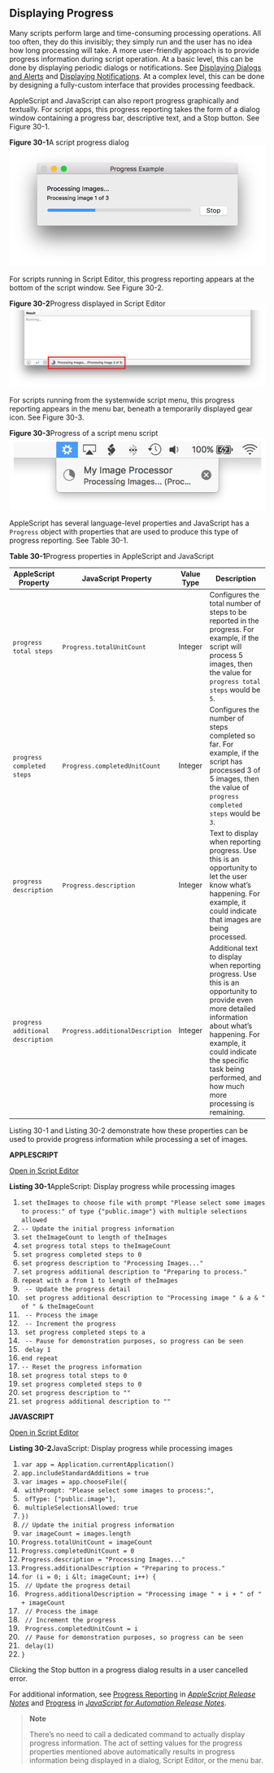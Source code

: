 <a id="//apple_ref/doc/uid/TP40016239-CH37"></a><a id="//apple_ref/doc/uid/TP40016239-CH37-SW1"></a>

## Displaying Progress

Many scripts perform large and time-consuming processing operations. All too often, they do this invisibly; they simply run and the user has no idea how long processing will take. A more user-friendly approach is to provide progress information during script operation. At a basic level, this can be done by displaying periodic dialogs or notifications. See [Displaying Dialogs and Alerts](DisplayDialogsandAlerts.html#//apple_ref/doc/uid/TP40016239-CH15-SW1) and [Displaying Notifications](DisplayNotifications.html#//apple_ref/doc/uid/TP40016239-CH61-SW1). At a complex level, this can be done by designing a fully-custom interface that provides processing feedback.

AppleScript and JavaScript can also report progress graphically and textually. For script apps, this progress reporting takes the form of a dialog window containing a progress bar, descriptive text, and a Stop button. See Figure 30-1.

<a id="//apple_ref/doc/uid/TP40016239-CH37-SW2"></a>
**Figure 30-1**A script progress dialog
![image: ../Art/progress_dialog_2x.png](Art/progress_dialog_2x.png)

For scripts running in Script Editor, this progress reporting appears at the bottom of the script window. See Figure 30-2.

<a id="//apple_ref/doc/uid/TP40016239-CH37-SW3"></a>
**Figure 30-2**Progress displayed in Script Editor
![image: ../Art/scripteditor_progress_2x.png](Art/scripteditor_progress_2x.png)

For scripts running from the systemwide script menu, this progress reporting appears in the menu bar, beneath a temporarily displayed gear icon. See Figure 30-3.

<a id="//apple_ref/doc/uid/TP40016239-CH37-SW4"></a>
**Figure 30-3**Progress of a script menu script
![image: ../Art/scriptmenu_progress_2x.png](Art/scriptmenu_progress_2x.png)

AppleScript has several language-level properties and JavaScript has a `Progress` object with properties that are used to produce this type of progress reporting. See Table 30-1.

<a id="//apple_ref/doc/uid/TP40016239-CH37-SW5"></a>

**Table 30-1**Progress properties in AppleScript and JavaScript

| AppleScript Property | JavaScript Property | Value Type | Description |
| --- | --- | --- | --- |
| `progress total steps` | `Progress.totalUnitCount` | Integer | Configures the total number of steps to be reported in the progress. For example, if the script will process 5 images, then the value for `progress total steps` would be `5`. |
| `progress completed steps` | `Progress.completedUnitCount` | Integer | Configures the number of steps completed so far. For example, if the script has processed 3 of 5 images, then the value of `progress completed steps` would be `3`. |
| `progress description` | `Progress.description` | Integer | Text to display when reporting progress. Use this is an opportunity to let the user know what’s happening. For example, it could indicate that images are being processed. |
| `progress additional description` | `Progress.additionalDescription` | Integer | Additional text to display when reporting progress. Use this is an opportunity to provide even more detailed information about what’s happening. For example, it could indicate the specific task being performed, and how much more processing is remaining. |

Listing 30-1 and Listing 30-2 demonstrate how these properties can be used to provide progress information while processing a set of images.

**APPLESCRIPT**

[Open in Script Editor](applescript://com.apple.scripteditor?action=new&script=set%20theImages%20to%20choose%20file%20with%20prompt%20%22Please%20select%20some%20images%20to%20process%3A%22%20of%20type%20%7B%22public.image%22%7D%20with%20multiple%20selections%20allowed%0A%0A--%20Update%20the%20initial%20progress%20information%0Aset%20theImageCount%20to%20length%20of%20theImages%0Aset%20progress%20total%20steps%20to%20theImageCount%0Aset%20progress%20completed%20steps%20to%200%0Aset%20progress%20description%20to%20%22Processing%20Images...%22%0Aset%20progress%20additional%20description%20to%20%22Preparing%20to%20process.%22%0A%0Arepeat%20with%20a%20from%201%20to%20length%20of%20theImages%0A%0A%20%20%20%20--%20Update%20the%20progress%20detail%0A%20%20%20%20set%20progress%20additional%20description%20to%20%22Processing%20image%20%22%20%26%20a%20%26%20%22%20of%20%22%20%26%20theImageCount%0A%0A%20%20%20%20--%20Process%20the%20image%0A%0A%20%20%20%20--%20Increment%20the%20progress%0A%20%20%20%20set%20progress%20completed%20steps%20to%20a%0A%0A%20%20%20%20--%20Pause%20for%20demonstration%20purposes%2C%20so%20progress%20can%20be%20seen%0A%20%20%20%20delay%201%0Aend%20repeat%0A%0A--%20Reset%20the%20progress%20information%0Aset%20progress%20total%20steps%20to%200%0Aset%20progress%20completed%20steps%20to%200%0Aset%20progress%20description%20to%20%22%22%0Aset%20progress%20additional%20description%20to%20%22%22)

<a id="//apple_ref/doc/uid/TP40016239-CH37-SW6"></a>
**Listing 30-1**AppleScript: Display progress while processing images

1. `set theImages to choose file with prompt "Please select some images to process:" of type {"public.image"} with multiple selections allowed`
3. `-- Update the initial progress information`
4. `set theImageCount to length of theImages`
5. `set progress total steps to theImageCount`
6. `set progress completed steps to 0`
7. `set progress description to "Processing Images..."`
8. `set progress additional description to "Preparing to process."`
10. `repeat with a from 1 to length of theImages`
12. ` -- Update the progress detail`
13. ` set progress additional description to "Processing image " & a & " of " & theImageCount`
15. ` -- Process the image`
17. ` -- Increment the progress`
18. ` set progress completed steps to a`
20. ` -- Pause for demonstration purposes, so progress can be seen`
21. ` delay 1`
22. `end repeat`
24. `-- Reset the progress information`
25. `set progress total steps to 0`
26. `set progress completed steps to 0`
27. `set progress description to ""`
28. `set progress additional description to ""`

**JAVASCRIPT**

[Open in Script Editor](applescript://com.apple.scripteditor?action=new&script=var%20app%20%3D%20Application.currentApplication%28%29%0Aapp.includeStandardAdditions%20%3D%20true%0A%0Avar%20images%20%3D%20app.chooseFile%28%7B%0A%20%20%20%20withPrompt%3A%20%22Please%20select%20some%20images%20to%20process%3A%22%2C%0A%20%20%20%20ofType%3A%20%5B%22public.image%22%5D%2C%0A%20%20%20%20multipleSelectionsAllowed%3A%20true%0A%7D%29%0A%0A%2F%2F%20Update%20the%20initial%20progress%20information%0Avar%20imageCount%20%3D%20images.length%0AProgress.totalUnitCount%20%3D%20imageCount%0AProgress.completedUnitCount%20%3D%200%0AProgress.description%20%3D%20%22Processing%20Images...%22%0AProgress.additionalDescription%20%3D%20%22Preparing%20to%20process.%22%0A%0Afor%20%28i%20%3D%200%3B%20i%20%3C%20imageCount%3B%20i%2B%2B%29%20%7B%0A%20%20%20%20%2F%2F%20Update%20the%20progress%20detail%0A%20%20%20%20Progress.additionalDescription%20%3D%20%22Processing%20image%20%22%20%2B%20i%20%2B%20%22%20of%20%22%20%2B%20imageCount%0A%0A%20%20%20%20%2F%2F%20Process%20the%20image%0A%0A%20%20%20%20%2F%2F%20Increment%20the%20progress%0A%20%20%20%20Progress.completedUnitCount%20%3D%20i%0A%0A%20%20%20%20%2F%2F%20Pause%20for%20demonstration%20purposes%2C%20so%20progress%20can%20be%20seen%0A%20%20%20%20delay%281%29%0A%7D)

<a id="//apple_ref/doc/uid/TP40016239-CH37-SW7"></a>
**Listing 30-2**JavaScript: Display progress while processing images

1. `var app = Application.currentApplication()`
2. `app.includeStandardAdditions = true`
4. `var images = app.chooseFile({`
5. ` withPrompt: "Please select some images to process:",`
6. ` ofType: ["public.image"],`
7. ` multipleSelectionsAllowed: true`
8. `})`
10. `// Update the initial progress information`
11. `var imageCount = images.length`
12. `Progress.totalUnitCount = imageCount`
13. `Progress.completedUnitCount = 0`
14. `Progress.description = "Processing Images..."`
15. `Progress.additionalDescription = "Preparing to process."`
17. `for (i = 0; i &lt; imageCount; i++) {`
18. ` // Update the progress detail`
19. ` Progress.additionalDescription = "Processing image " + i + " of " + imageCount`
21. ` // Process the image`
23. ` // Increment the progress`
24. ` Progress.completedUnitCount = i`
26. ` // Pause for demonstration purposes, so progress can be seen`
27. ` delay(1)`
28. `}`

Clicking the Stop button in a progress dialog results in a user cancelled error.

For additional information, see [Progress Reporting](../../../../releasenotes/AppleScript/RN-AppleScript/RN-10_10/RN-10_10.html#//apple_ref/doc/uid/TP40000982-CH110-SW8) in *[AppleScript Release Notes](../../../../releasenotes/AppleScript/RN-AppleScript/Introduction/Introduction.html#//apple_ref/doc/uid/TP40000982)* and [Progress](../../../../releasenotes/InterapplicationCommunication/RN-JavaScriptForAutomation/Articles/OSX10-10.html#//apple_ref/doc/uid/TP40014508-CH109-SW35) in *[JavaScript for Automation Release Notes](../../../../releasenotes/InterapplicationCommunication/RN-JavaScriptForAutomation/Articles/Introduction.html#//apple_ref/doc/uid/TP40014508)*.

> **Note**
>
>
> There’s no need to call a dedicated command to actually display progress information. The act of setting values for the progress properties mentioned above automatically results in progress information being displayed in a dialog, Script Editor, or the menu bar.
